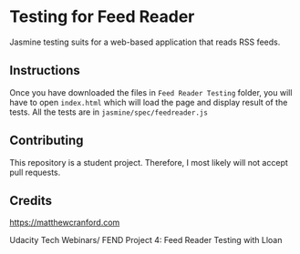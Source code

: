 # Testing for Feed Reader

Jasmine testing suits for a web-based application that reads RSS feeds.

## Instructions

Once you have downloaded the files in `Feed Reader Testing` folder, you will have to open `index.html` which will load the page and display result of the tests. All the tests are in `jasmine/spec/feedreader.js`

## Contributing

This repository is a student project. Therefore, I most likely will not accept pull requests.

## Credits

https://matthewcranford.com

Udacity Tech Webinars/ FEND Project 4: Feed Reader Testing with Lloan


